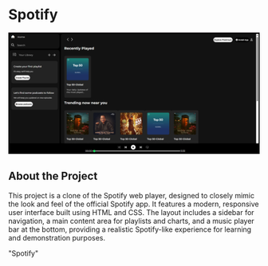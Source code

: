 # Spotify

![App Screenshot](assets/OutPut.png)

## About the Project

This project is a clone of the Spotify web player, designed to closely mimic the look and feel of the official Spotify app. It features a modern, responsive user interface built using HTML and CSS. The layout includes a sidebar for navigation, a main content area for playlists and charts, and a music player bar at the bottom, providing a realistic Spotify-like experience for learning and demonstration purposes.

"Spotify"
